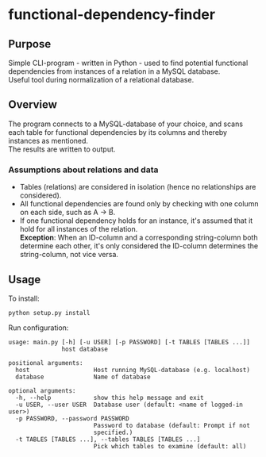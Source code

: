 # functional-dependency-finder
## Purpose
Simple CLI-program - written in Python - used to find potential functional dependencies from instances of a relation in a MySQL database.  
Useful tool during normalization of a relational database.

## Overview
The program connects to a MySQL-database of your choice, and scans each table for functional dependencies by its columns and thereby instances as mentioned.  
The results are written to output.

### Assumptions about relations and data
* Tables (relations) are considered in isolation (hence no relationships are considered).
* All functional dependencies are found only by checking with one column on each side, such as A -> B.
* If one functional dependency holds for an instance, it's assumed that it hold for all instances of the relation.  
**Exception**: When an ID-column and a corresponding string-column both determine each other, it's only considered the ID-column determines the string-column, not vice versa.

## Usage
To install:
```
python setup.py install
```

Run configuration:
```
usage: main.py [-h] [-u USER] [-p PASSWORD] [-t TABLES [TABLES ...]]
               host database

positional arguments:
  host                  Host running MySQL-database (e.g. localhost)
  database              Name of database

optional arguments:
  -h, --help            show this help message and exit
  -u USER, --user USER  Database user (default: <name of logged-in user>)
  -p PASSWORD, --password PASSWORD
                        Password to database (default: Prompt if not
                        specified.)
  -t TABLES [TABLES ...], --tables TABLES [TABLES ...]
                        Pick which tables to examine (default: all)
```